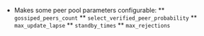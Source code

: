 * Makes some peer pool parameters configurable:
** `gossiped_peers_count`
** `select_verified_peer_probability`
** `max_update_lapse`
** `standby_times`
** `max_rejections`
